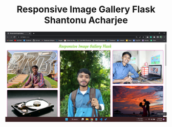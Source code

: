 <h1 align = "center">Responsive Image Gallery Flask Shantonu Acharjee</h1>
<img src="./Demo/ResponsiveImage Gallery.png" alt="Ludo Game Shantonu Acharjee" title="Ludo Game"/> <br>